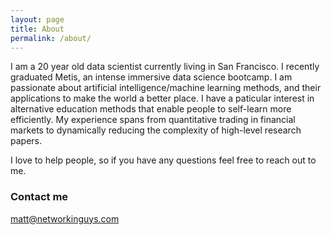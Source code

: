 ```yaml
---
layout: page
title: About
permalink: /about/
---
```


I am a 20 year old data scientist currently living in San Francisco. 
I recently graduated Metis, an intense immersive data science bootcamp. I am passionate about artificial intelligence/machine learning methods, and their applications to make the world a better place. I have a paticular interest in alternative education methods that enable people to self-learn more efficiently. My experience spans from quantitative trading in financial markets to dynamically reducing the complexity of high-level research papers.

I love to help people, so  if you have any questions feel free to reach out to me.

### Contact me

[matt@networkinguys.com](mailto:matt@networkinguys.com)
